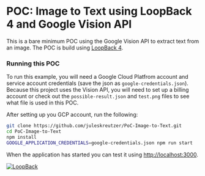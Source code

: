 # POC: Image to Text using LoopBack 4 and Google Vision API

This is a bare minimum POC using the Google Vision API to extract text from an image. The POC is build using [LoopBack 4](https://loopback.io).



### Running this POC

To run this example, you will need a Google Cloud Platfrom account and service account credentials (save the json as `google-credentials.json`). Because this project uses the Vision API, you will need to set up a billing account or check out the `possible-result.json` and `test.png` files to see what file is used in this POC.

After setting up you GCP account, run the following:

```bash
git clone https://github.com/juleskreutzer/PoC-Image-to-Text.git
cd PoC-Image-to-Text
npm install
GOOGLE_APPLICATION_CREDENTIALS=google-credentials.json npm run start
```

When the application has started you can test it using [http://localhost:3000](http://localhost:3000).





[![LoopBack](https://github.com/strongloop/loopback-next/raw/master/docs/site/imgs/branding/Powered-by-LoopBack-Badge-(blue)-@2x.png)](http://loopback.io/)
